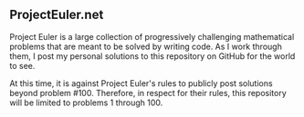 ## ProjectEuler.net

Project Euler is a large collection of progressively challenging mathematical problems that are meant to be solved by writing code. As I work through them, I post my personal solutions to this repository on GitHub for the world to see.

At this time, it is against Project Euler's rules to publicly post solutions beyond problem #100. Therefore, in respect for their rules, this repository will be limited to problems 1 through 100.
